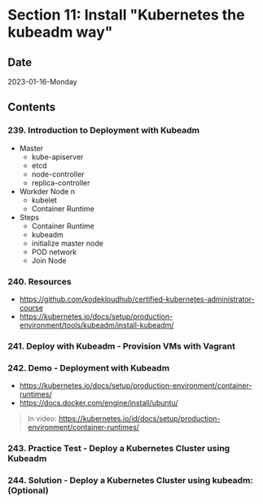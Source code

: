 # Section 11: Install "Kubernetes the kubeadm way"

## Date

2023-01-16-Monday

## Contents

### 239. Introduction to Deployment with Kubeadm

- Master
  - kube-apiserver
  - etcd
  - node-controller
  - replica-controller
- Workder Node n
  - kubelet
  - Container Runtime
- Steps
  - Container Runtime
  - kubeadm
  - initialize master node
  - POD network
  - Join Node

### 240. Resources

- https://github.com/kodekloudhub/certified-kubernetes-administrator-course
- https://kubernetes.io/docs/setup/production-environment/tools/kubeadm/install-kubeadm/

### 241. Deploy with Kubeadm - Provision VMs with Vagrant

### 242. Demo - Deployment with Kubeadm

- https://kubernetes.io/docs/setup/production-environment/container-runtimes/
- https://docs.docker.com/engine/install/ubuntu/
> In video: https://kubernetes.io/id/docs/setup/production-environment/container-runtimes/

### 243. Practice Test - Deploy a Kubernetes Cluster using Kubeadm

### 244. Solution - Deploy a Kubernetes Cluster using kubeadm: (Optional)
